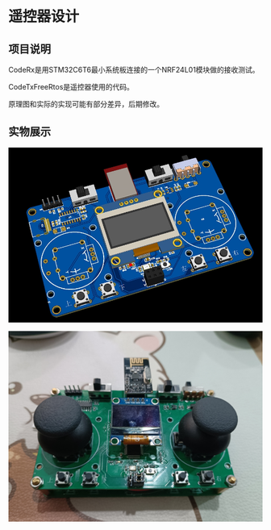 # 遥控器设计

## 项目说明

CodeRx是用STM32C6T6最小系统板连接的一个NRF24L01模块做的接收测试。

CodeTxFreeRtos是遥控器使用的代码。

原理图和实际的实现可能有部分差异，后期修改。

## 实物展示

![](img/ykq.png)

![](img/ykq2.jpg)